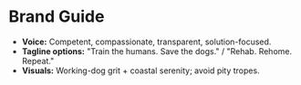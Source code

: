 # Brand Guide

- **Voice:** Competent, compassionate, transparent, solution-focused.  
- **Tagline options:** "Train the humans. Save the dogs." / "Rehab. Rehome. Repeat."  
- **Visuals:** Working-dog grit + coastal serenity; avoid pity tropes.
